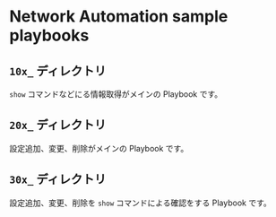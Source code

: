 # Network Automation sample playbooks

## `10x_` ディレクトリ
`show` コマンドなどにる情報取得がメインの Playbook です。

## `20x_` ディレクトリ
設定追加、変更、削除がメインの Playbook です。

## `30x_` ディレクトリ
設定追加、変更、削除を `show` コマンドによる確認をする Playbook です。

